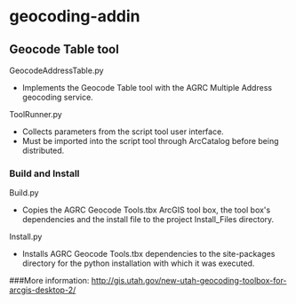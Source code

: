 geocoding-addin
===============

## Geocode Table tool
GeocodeAddressTable.py 
- Implements the Geocode Table tool with the AGRC Multiple Address geocoding service.

ToolRunner.py 
- Collects parameters from the script tool user interface.
- Must be imported into the script tool through ArcCatalog before being distributed.

### Build and Install
Build.py
- Copies the AGRC Geocode Tools.tbx ArcGIS tool box, the tool box's dependencies and the install file to the project Install_Files directory.

Install.py
- Installs AGRC Geocode Tools.tbx dependencies to the site-packages directory for the python installation with which it was executed.


###More information:
http://gis.utah.gov/new-utah-geocoding-toolbox-for-arcgis-desktop-2/

